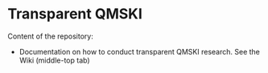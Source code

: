 # Transparent QMSKI

Content of the repository:   
- Documentation on how to conduct transparent QMSKI research. See the Wiki (middle-top tab)
